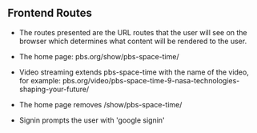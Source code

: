 ## Frontend Routes 

- The routes presented are the URL routes that the user will see on the browser which determines what content will be rendered to the user. 

- The home page: pbs.org/show/pbs-space-time/ 

- Video streaming extends pbs-space-time with the name of the video, for example: pbs.org/video/pbs-space-time-9-nasa-technologies-shaping-your-future/

- The home page removes /show/pbs-space-time/ 

- Signin prompts the user with 'google signin' 